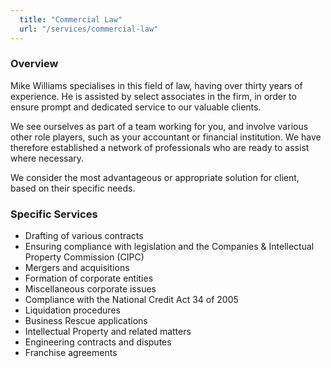 ```yaml
---
  title: "Commercial Law"
  url: "/services/commercial-law"
---
```


### Overview

Mike Williams specialises in this field of law, having over thirty years of experience. He is assisted by select associates in the firm, in order to ensure prompt and dedicated service to our valuable clients.

We see ourselves as part of a team working for you, and involve various other role players, such as your accountant or financial institution. We have therefore established a network of professionals who are ready to assist where necessary.

We consider the most advantageous or appropriate solution for client, based on their specific needs.

### Specific Services

*   Drafting of various contracts
*   Ensuring compliance with legislation and the Companies & Intellectual Property Commission (CIPC)
*   Mergers and acquisitions
*   Formation of corporate entities
*   Miscellaneous corporate issues
*   Compliance with the National Credit Act 34 of 2005
*   Liquidation procedures
*   Business Rescue applications
*   Intellectual Property and related matters
*   Engineering contracts and disputes
*   Franchise agreements